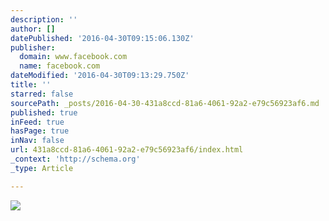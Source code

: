 ```yaml
---
description: ''
author: []
datePublished: '2016-04-30T09:15:06.130Z'
publisher:
  domain: www.facebook.com
  name: facebook.com
dateModified: '2016-04-30T09:13:29.750Z'
title: ''
starred: false
sourcePath: _posts/2016-04-30-431a8ccd-81a6-4061-92a2-e79c56923af6.md
published: true
inFeed: true
hasPage: true
inNav: false
url: 431a8ccd-81a6-4061-92a2-e79c56923af6/index.html
_context: 'http://schema.org'
_type: Article

---
```

![](https://fbcdn-sphotos-c-a.akamaihd.net/hphotos-ak-xtf1/t31.0-8/13055789_1001617349874162_37747715853168066_o.jpg)